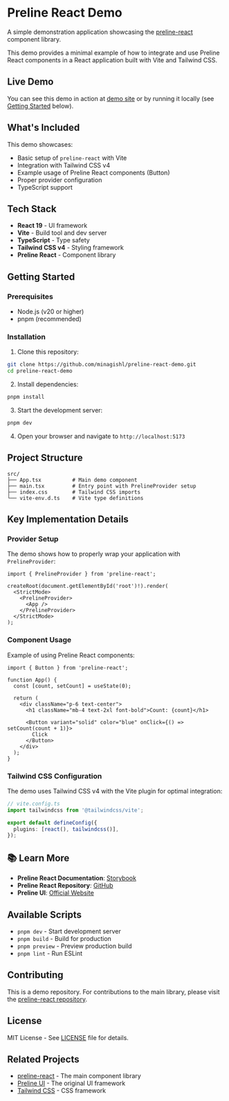 # Preline React Demo

A simple demonstration application showcasing the [preline-react](https://github.com/minagishl/preline-react) component library.

This demo provides a minimal example of how to integrate and use Preline React components in a React application built with Vite and Tailwind CSS.

## Live Demo

You can see this demo in action at [demo site](https://preline-react-demo.pages.dev) or by running it locally (see [Getting Started](#getting-started) below).

## What's Included

This demo showcases:

- Basic setup of `preline-react` with Vite
- Integration with Tailwind CSS v4
- Example usage of Preline React components (Button)
- Proper provider configuration
- TypeScript support

## Tech Stack

- **React 19** - UI framework
- **Vite** - Build tool and dev server
- **TypeScript** - Type safety
- **Tailwind CSS v4** - Styling framework
- **Preline React** - Component library

## Getting Started

### Prerequisites

- Node.js (v20 or higher)
- pnpm (recommended)

### Installation

1. Clone this repository:

```bash
git clone https://github.com/minagishl/preline-react-demo.git
cd preline-react-demo
```

2. Install dependencies:

```bash
pnpm install
```

3. Start the development server:

```bash
pnpm dev
```

4. Open your browser and navigate to `http://localhost:5173`

## Project Structure

```
src/
├── App.tsx          # Main demo component
├── main.tsx         # Entry point with PrelineProvider setup
├── index.css        # Tailwind CSS imports
└── vite-env.d.ts    # Vite type definitions
```

## Key Implementation Details

### Provider Setup

The demo shows how to properly wrap your application with `PrelineProvider`:

```tsx
import { PrelineProvider } from 'preline-react';

createRoot(document.getElementById('root')!).render(
  <StrictMode>
    <PrelineProvider>
      <App />
    </PrelineProvider>
  </StrictMode>
);
```

### Component Usage

Example of using Preline React components:

```tsx
import { Button } from 'preline-react';

function App() {
  const [count, setCount] = useState(0);

  return (
    <div className="p-6 text-center">
      <h1 className="mb-4 text-2xl font-bold">Count: {count}</h1>

      <Button variant="solid" color="blue" onClick={() => setCount(count + 1)}>
        Click
      </Button>
    </div>
  );
}
```

### Tailwind CSS Configuration

The demo uses Tailwind CSS v4 with the Vite plugin for optimal integration:

```ts
// vite.config.ts
import tailwindcss from '@tailwindcss/vite';

export default defineConfig({
  plugins: [react(), tailwindcss()],
});
```

## 📚 Learn More

- **Preline React Documentation**: [Storybook](https://minagishl.github.io/preline-react/)
- **Preline React Repository**: [GitHub](https://github.com/minagishl/preline-react)
- **Preline UI**: [Official Website](https://preline.co/)

## Available Scripts

- `pnpm dev` - Start development server
- `pnpm build` - Build for production
- `pnpm preview` - Preview production build
- `pnpm lint` - Run ESLint

## Contributing

This is a demo repository. For contributions to the main library, please visit the [preline-react repository](https://github.com/minagishl/preline-react).

## License

MIT License - See [LICENSE](LICENSE) file for details.

## Related Projects

- [preline-react](https://github.com/minagishl/preline-react) - The main component library
- [Preline UI](https://preline.co/) - The original UI framework
- [Tailwind CSS](https://tailwindcss.com/) - CSS framework
